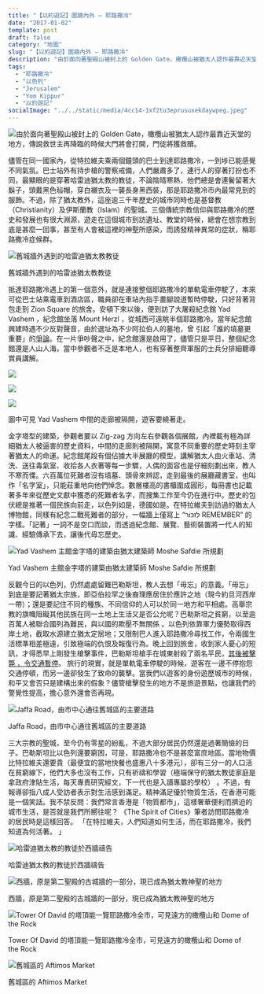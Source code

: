 ```yaml
---
title: "【以約遊記】圍牆內外 — 耶路撒冷"
date: "2017-01-02"
template: post
draft: false
category: "地圖"
slug: "【以約遊記】圍牆內外 — 耶路撒冷"
description: "由於面向著聖殿山被封上的 Golden Gate，橄欖山被猶太人認作最靠近天堂的地方，傳說救世主再降臨的時候大門將會打開，門徒將獲救贖。儘管在同一國家內，從特拉維夫乘兩個鐘頭的巴士到達耶路撒冷，一到埗已能感覺不同氣氛。巴士站外有持步槍的警察戒備，人們嚴肅多了，連行人的穿著打扮也不同"
tags:
  - "耶路撒冷"
  - "以色列"
  - "Jerusalem"
  - "Yom Kippur"
  - "以約遊記"
socialImage: "../../static/media/4cc14-1xf2tu3eprusuxekdaywpeg.jpeg"
---
```


![由於面向著聖殿山被封上的 Golden Gate，橄欖山被猶太人認作最靠近天堂的地方，傳說救世主再降臨的時候大門將會打開，門徒將獲救贖。](/media/dcc44-1f0ye97qlninuzgfiqw-owg.jpeg)

儘管在同一國家內，從特拉維夫乘兩個鐘頭的巴士到達耶路撒冷，一到埗已能感覺不同氣氛。巴士站外有持步槍的警察戒備，人們嚴肅多了，連行人的穿著打扮也不同，最顯眼的是穿著哈雷迪猶太教的教徒，不論陰晴寒熱，他們總是會連鬢留著大鬍子，頭戴黑色毡帽，穿白襯衣及一襲長身黑西裝，那是耶路撒冷市內最常見到的服飾。不過，除了猶太教外，這座逾三千年歷史的城市同時也是基督教（Christianity）及伊斯蘭教（Islam）的聖城。三個傳統宗教信仰與耶路撒冷的歷史和發展也有很大淵源，遊走在這個城市到訪遺址、教堂的時候，總會在想宗教到底是甚麼一回事，甚至有人會被這裡的神聖所感染，而誘發精神異常的症狀，稱耶路撒冷症候群。

![舊城牆外遇到的哈雷迪猶太教教徒](/media/4cc14-1xf2tu3eprusuxekdaywpeg.jpeg)

舊城牆外遇到的哈雷迪猶太教教徒

抵達耶路撒冷遇上的第一個意外，就是連接整個耶路撒冷的單軌電車停駛了，本來可從巴士站乘電車到酒店區，職員卻在車站內指手畫腳說道暫時停駛，只好背著背包走到 Zion Square 的旅舍。安頓下來以後，便到訪了大屠殺紀念館 Yad Vashem ，紀念館坐落 Mount Herzl ，從城西可遠眺半個耶路撒冷。當年紀念館興建時遇不少反對聲音，由於選址為不少阿拉伯人的墓地，曾 引起「誰的墳墓更重要」的[爭論](https://rehmat1.com/2014/07/17/when-muslim-cemetery-meets-holocaust/)。在一片爭吵聲之中，紀念館還是啟用了，儘管只是平日，整個紀念館還是人山人海，當中參觀者不乏是本地人，也有穿著整齊軍服的士兵分排細聽導賞員講解。

![](/media/61297-1qrfeoo3w9zvu-1gxehplkg.jpeg)

![](/media/a2c92-14coeb-yuqvzu7lf8vmqwyg.jpeg)

![](/media/998bf-1chb2x1gsxc_unsrhar65jq.jpeg)

圖中可見 Yad Vashem 中間的走廊被隔開，遊客要繞著走。

金字塔型的建築，參觀者要以 Zig-zag 方向左右參觀各個展館，內裡載有極為詳細猶太人被逼害的歷史資料，中間的走廊則被隔開，寓意不同重要的歷史時刻主宰著猶太人的命運。紀念館尾段有個佔據大半展廳的模型，講解猶太人由火車站、清洗、送往毒氣室、收拾各人衣著等每一步驟，人偶的面容也是仔細刻劃出來，教人不寒而慄。六百萬位死難者沒有墳墓、頭骨來辨認，走到最後的展廳藏書室，也叫作「名字室」，只能莊重地向他們悼念。數層樓高的書櫃圍成圓形，每冊書也記載著多年來從歷史文獻中獲悉的死難者名字，而搜集工作至今仍在進行中。歷史的包伏總是推著一個民族向前走，以色列如是，德國如是。在特拉維夫到訪過的猶太人博物館，同樣有紀念二戰死難者的部分，一幅牆上僅寫上 “לִזכּוֹר REMEMBER” 的字樣。「記著」一詞不是空口而談，而透過紀念館、展覽、藝術裝置將一代人的知識、經驗傳承下去，讓後代毋忘歷史。

![Yad Vashem 主館金字塔的建築由猶太建築師 Moshe Safdie 所規劃](/media/35c97-1rgh9rnbeavcv5_8jdx0ytq.jpeg)

Yad Vashem 主館金字塔的建築由猶太建築師 Moshe Safdie 所規劃

反觀今日的以色列，仍然處處留難巴勒斯坦，教人去想「毋忘」的意義。「毋忘」 到底是要記著猶太宗族，即亞伯拉罕之後裔理應居住於應許之地（現今約旦河西岸一帶）；還是要記住不同的種族、不同信仰的人可以於同一地方和平相處。高舉宗教的旗幟阻礙其他民族在同一土地上生活又是否公允呢？巴勒斯坦之貧窮，以至逾百萬人被聯合國列為難民，與以國的欺壓不無關係 。以色列依靠軍力優勢取得西岸土地，截取水源建立猶太定居地；又限制巴人進入耶路撒冷尋找工作，令兩國生活標準相差極遠，引致極端的仇恨及報復行為。晚上回到旅舍，收到家人憂心的短訊，才得悉早上剛發生槍擊事件，巴勒斯坦槍手在城東射殺了兩名平民，[其後被擊斃 ，令交通暫停](http://www.wsj.com/articles/two-israelis-shot-dead-in-jerusalem-terror-attack-1476010987)。 旅行的現實，就是單軌電車停駛的時候，遊客在一邊不停抱怨交通停頓，而另一邊卻發生了致命的襲擊。當我們以遊客的身份遊歷城市的時候，和平又會否只是建構出來的假象？儘管槍擊發生的地方不是旅遊景點，也讓我們的警覺性提高，擔心意外還會否再現。

![Jaffa Road，由市中心通往舊城區的主要道路](/media/5ce54-17xozir3hekhuv-xpx2rtqa.jpeg)

Jaffa Road，由市中心通往舊城區的主要道路

三大宗教的聖城，至今仍有零星的紛亂，不過大部分居民仍然還是過著簡儉的日子。巴勒斯坦比以色列還要窮困，可是，耶路撒冷也不是甚麼富庶地區。當地物價比特拉維夫還要貴（最便宜的當地快餐也盛惠八十多港元），卻有三分一的人口活在貧窮線下，他們大多也沒有工作，只有祈禱和學習（極端保守的猶太教徒家庭是拿政府津貼生活，每天專責研究經文，下一代也是入讀專屬的學校） 。不過，有報導卻指八成人受訪者表示對生活感到滿足。精神滿足優於物質生活，在香港可能是一個笑話。我不禁反問：我們常言香港是「物質都市」，這樣奢華便利而擠迫的城市生活，是否就是我們所嚮往呢？ 《The Spirit of Cities》筆者訪問耶路撒冷的居民時是這樣回答。 「在特拉維夫，人們知道如何生活，而在耶路撒冷，我們知道為何活著。 」

![哈雷迪猶太教的教徒於西牆禱告](/media/b7fb6-1riq5cdwanwuv-ut6pz-azg.jpeg)

哈雷迪猶太教的教徒於西牆禱告

![西牆，原是第二聖殿的古城牆的一部分，現已成為猶太教神聖的地方](/media/d323c-1urwaz_igpnlgn2h1eh_j0w.jpeg)

西牆，原是第二聖殿的古城牆的一部分，現已成為猶太教神聖的地方

![Tower Of David 的塔頂能一覽耶路撒冷全市，可見遠方的橄欖山和 Dome of the Rock](/media/b0e10-1cvkhzx0d9l81f_0b_4tula.jpeg)

Tower Of David 的塔頂能一覽耶路撒冷全市，可見遠方的橄欖山和 Dome of the Rock

![舊城區的 Aftimos Market](/media/ac424-1etvvtcdvspk3wjpc_75hma.jpeg)

舊城區的 Aftimos Market
